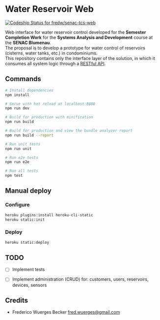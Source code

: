 Water Reservoir Web
================================================================================
[![Codeship Status for fredw/senac-tcs-web](https://app.codeship.com/projects/ea1fa610-1980-0135-1f15-7e4720114d12/status?branch=master)](https://app.codeship.com/projects/219312)

Web interface for water reservoir control developed for the **Semester Completion Work** for the **Systems Analysis and Development** course at the **SENAC Blumenau**.  
The proposal is to develop a prototype for water control of reservoirs (cisterns, water tanks, etc.) in condominiums.  
This repository contains only the interface layer of the solution, in which it consumes all system logic through a [RESTful API](https://github.com/fredw/senac-tcs-api).

Commands
------------------------------------------------------------

``` bash
# Install dependencies
npm install

# Serve with hot reload at localhost:8080
npm run dev

# Build for production with minification
npm run build

# Build for production and view the bundle analyzer report
npm run build --report

# Run unit tests
npm run unit

# Run e2e tests
npm run e2e

# Run all tests
npm test
```

Manual deploy
------------------------------------------------------------

### Configure
``` bash
heroku plugins:install heroku-cli-static 
heroku static:init
```

### Deploy
``` bash
heroku static:deploy
```


TODO
------------------------------------------------------------
- [ ] Implement tests
- [ ] Implement administration (CRUD) for: customers, users, reservoirs, devices, sensors


Credits
------------------------------------------------------------
* Frederico Wuerges Becker <fred.wuerges@gmail.com>
